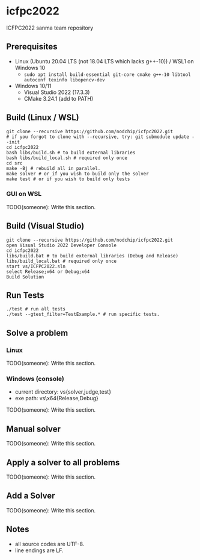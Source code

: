 # icfpc2022
ICFPC2022 sanma team repository

## Prerequisites

* Linux (Ubuntu 20.04 LTS (not 18.04 LTS which lacks g++-10)) / WSL1 on Windows 10
  * `sudo apt install build-essential git-core cmake g++-10 libtool autoconf texinfo libopencv-dev`
* Windows 10/11
  * Visual Studio 2022 (17.3.3)
  * CMake 3.24.1 (add to PATH)

## Build (Linux / WSL)

```
git clone --recursive https://github.com/nodchip/icfpc2022.git
# if you forgot to clone with --recursive, try: git submodule update --init
cd icfpc2022
bash libs/build.sh # to build external libraries
bash libs/build_local.sh # required only once
cd src
make -Bj # rebuild all in parallel.
make solver # or if you wish to build only the solver
make test # or if you wish to build only tests
```

### GUI on WSL

TODO(someone): Write this section.

## Build (Visual Studio)

```
git clone --recursive https://github.com/nodchip/icfpc2022.git
open Visual Studio 2022 Developer Console
cd icfpc2022
libs/build.bat # to build external libraries (Debug and Release)
libs/build_local.bat # required only once
start vs/ICFPC2022.sln
select Release;x64 or Debug;x64
Build Solution
```

## Run Tests

```
./test # run all tests
./test --gtest_filter=TestExample.* # run specific tests.
```

## Solve a problem

### Linux

TODO(someone): Write this section.

### Windows (console)

* current directory: vs\{solver,judge,test}
* exe path: vs\x64\{Release,Debug}

TODO(someone): Write this section.

## Manual solver

TODO(someone): Write this section.

## Apply a solver to all problems

TODO(someone): Write this section.

## Add a Solver

TODO(someone): Write this section.

## Notes

* all source codes are UTF-8.
* line endings are LF.

